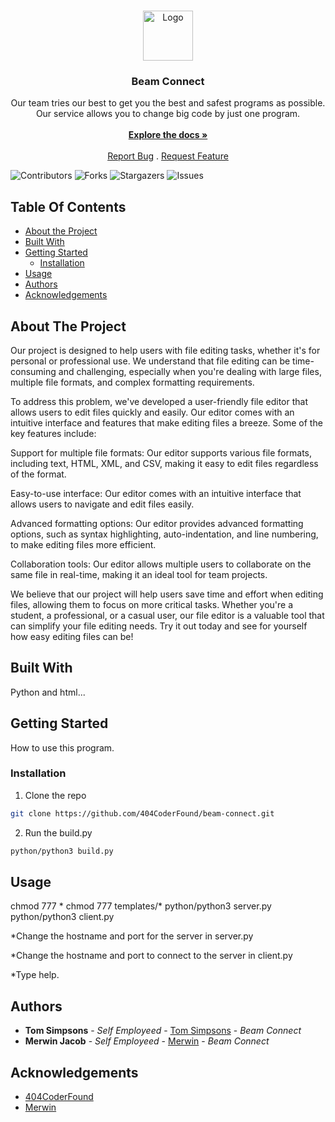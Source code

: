 <br/>
<p align="center">
  <a href="https://github.com/404CoderFound/Beam-Connect">
    <img src="https://seeklogo.com/images/B/beam-logo-FAC9F96854-seeklogo.com.png" alt="Logo" width="80" height="80">
  </a>

  <h3 align="center">Beam Connect</h3>
 
  <p align="center">
    Our team tries our best to get you the best and safest programs as possible. Our service allows you to change big code by just one program.
    <br/>
    <br/>
    <a href="https://github.com/404CoderFound/Beam-Connect"><strong>Explore the docs »</strong></a>
    <br/>
    <br/>
    <a href="https://github.com/404CoderFound/Beam-Connect/issues">Report Bug</a>
    .
    <a href="https://github.com/404CoderFound/Beam-Connect/issues">Request Feature</a>
  </p>
</p>

![Contributors](https://img.shields.io/github/contributors/404CoderFound/Beam-Connect?color=dark-green) ![Forks](https://img.shields.io/github/forks/404CoderFound/Beam-Connect?style=social) ![Stargazers](https://img.shields.io/github/stars/404CoderFound/Beam-Connect?style=social) ![Issues](https://img.shields.io/github/issues/404CoderFound/Beam-Connect) 

## Table Of Contents

* [About the Project](#about-the-project)
* [Built With](#built-with)
* [Getting Started](#getting-started)
  * [Installation](#installation)
* [Usage](#usage)
* [Authors](#authors)
* [Acknowledgements](#acknowledgements)

## About The Project

Our project is designed to help users with file editing tasks, whether it's for personal or professional use. We understand that file editing can be time-consuming and challenging, especially when you're dealing with large files, multiple file formats, and complex formatting requirements.

To address this problem, we've developed a user-friendly file editor that allows users to edit files quickly and easily. Our editor comes with an intuitive interface and features that make editing files a breeze. Some of the key features include:

Support for multiple file formats: Our editor supports various file formats, including text, HTML, XML, and CSV, making it easy to edit files regardless of the format.

Easy-to-use interface: Our editor comes with an intuitive interface that allows users to navigate and edit files easily.

Advanced formatting options: Our editor provides advanced formatting options, such as syntax highlighting, auto-indentation, and line numbering, to make editing files more efficient.

Collaboration tools: Our editor allows multiple users to collaborate on the same file in real-time, making it an ideal tool for team projects.

We believe that our project will help users save time and effort when editing files, allowing them to focus on more critical tasks. Whether you're a student, a professional, or a casual user, our file editor is a valuable tool that can simplify your file editing needs. Try it out today and see for yourself how easy editing files can be!

## Built With

Python and html...

## Getting Started

How to use this program.

### Installation

1. Clone the repo

```sh
git clone https://github.com/404CoderFound/beam-connect.git
```
2. Run the build.py 
```sh
python/python3 build.py
```

## Usage

chmod 777 *
chmod 777 templates/*
python/python3 server.py
python/python3 client.py

*Change the hostname and port for the server in server.py

*Change the hostname and port to connect to the server in client.py

*Type help.



## Authors

* **Tom Simpsons** - *Self Employeed* - [Tom Simpsons](https://github.com/404CoderFound) - *Beam Connect*
* **Merwin Jacob** - *Self Employeed* - [Merwin](https://github.com/merwin-asm) - *Beam Connect*

## Acknowledgements

* [404CoderFound](https://github.com/404CoderFound)
* [Merwin](https://github.com/merwin-asm)
